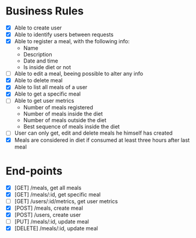# Business Rules

-   [x] Able to create user
-   [x] Able to identify users between requests
-   [x] Able to register a meal, with the following info:
    -   Name
    -   Description
    -   Date and time
    -   Is inside diet or not
-   [ ] Able to edit a meal, beeing possible to alter any info
-   [x] Able to delete meal
-   [x] Able to list all meals of a user
-   [x] Able to get a specific meal
-   [ ] Able to get user metrics
    -   Number of meals registered
    -   Number of meals inside the diet
    -   Number of meals outside the diet
    -   Best sequence of meals inside the diet
-   [ ] User can only get, edit and delete meals he himself has created
-   [x] Meals are considered in diet if consumed at least three hours after last meal

# End-points

-   [x] [GET] /meals, get all meals
-   [x] [GET] /meals/:id, get specific meal
-   [ ] [GET] /users/:id/metrics, get user metrics
-   [x] [POST] /meals, create meal
-   [x] [POST] /users, create user
-   [ ] [PUT] /meals/:id, update meal
-   [x] [DELETE] /meals/:id, update meal
